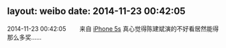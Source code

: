 layout: weibo
date: 2014-11-23 00:42:05
---
<meta name="referrer" content="no-referrer" />

2014-11-23 00:42:05  &nbsp;&nbsp;&nbsp;&nbsp;&nbsp;&nbsp; 来自 <a href="sinaweibo://customweibosource" rel="nofollow">iPhone 5s</a>
真心觉得陈建斌演的不好看居然能得那么多奖…… ​​​
